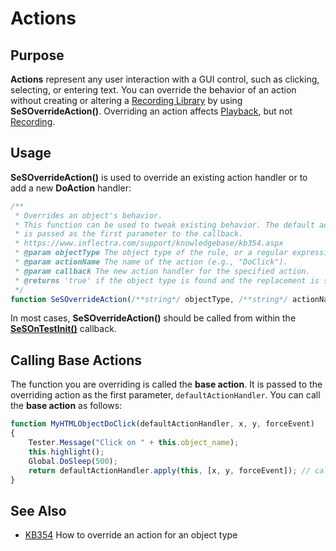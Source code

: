 # Actions

## Purpose

**Actions** represent any user interaction with a GUI control, such as clicking, selecting, or entering text. You can override the behavior of an action without creating or altering a [Recording Library](recording_library.md) by using **SeSOverrideAction()**. Overriding an action affects [Playback](playback.md), but not [Recording](recording.md).

## Usage

**SeSOverrideAction()** is used to override an existing action handler or to add a new **DoAction** handler:

```javascript
/**
 * Overrides an object's behavior.
 * This function can be used to tweak existing behavior. The default action handler
 * is passed as the first parameter to the callback.
 * https://www.inflectra.com/support/knowledgebase/kb354.aspx
 * @param objectType The object type of the rule, or a regular expression pattern for the object type.
 * @param actionName The name of the action (e.g., "DoClick").
 * @param callback The new action handler for the specified action.
 * @returns 'true' if the object type is found and the replacement is successful; otherwise, 'false'.
 */
function SeSOverrideAction(/**string*/ objectType, /**string*/ actionName, callback)
```

In most cases, **SeSOverrideAction()** should be called from within the [**SeSOnTestInit()**](understanding_the_script.md#sesontestinit) callback.

## Calling Base Actions

The function you are overriding is called the **base action**. It is passed to the overriding action as the first parameter, `defaultActionHandler`. You can call the **base action** as follows:

```javascript
function MyHTMLObjectDoClick(defaultActionHandler, x, y, forceEvent)
{
    Tester.Message("Click on " + this.object_name);
    this.highlight();
    Global.DoSleep(500);
    return defaultActionHandler.apply(this, [x, y, forceEvent]); // calling the base action
}
```

## See Also

- [KB354](https://www.inflectra.com/Support/KnowledgeBase/KB354.aspx) How to override an action for an object type
